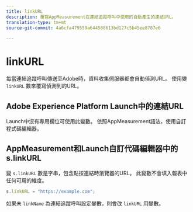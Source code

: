 ```yaml
---
title: linkURL
description: 覆寫AppMeasurement在連結追蹤呼叫中使用的自動產生的連結URL。
translation-type: tm+mt
source-git-commit: 4a6cfa479559a644588613bd127c5b45ee8787e6

---
```



# linkURL

每當連結追蹤呼叫傳送至Adobe時，資料收集伺服器都會自動偵測URL。 使用變 `linkURL` 數來覆寫偵測到的URL。

## Adobe Experience Platform Launch中的連結URL

Launch中沒有專用欄位可使用此變數。 依照AppMeasurement語法，使用自訂程式碼編輯器。

## AppMeasurement和Launch自訂代碼編輯器中的s.linkURL

變 `s.linkURL` 數是字串，包含點按連結時瀏覽器的URL。 此變數不會填入報表中任何可用的維度。

```js
s.linkURL = "https://example.com";
```

如果未 `linkName` 為連結追蹤呼叫設定變數，則會改 `linkURL` 用變數。
